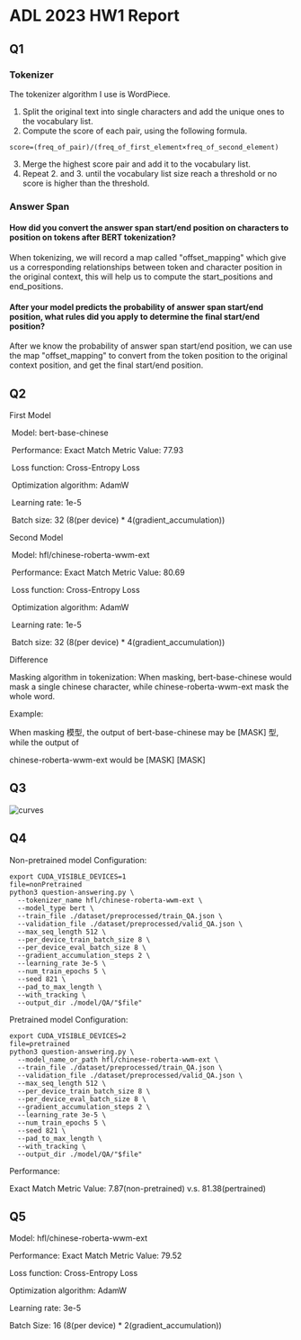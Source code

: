 # ADL 2023 HW1 Report

## Q1

### Tokenizer

The tokenizer algorithm I use is WordPiece.

1. Split the original text into single characters and add the unique ones to the vocabulary list.
2. Compute the score of each pair, using the following formula. 

`score=(freq_of_pair)/(freq_of_first_element×freq_of_second_element)`

3. Merge the highest score pair and add it to the vocabulary list.
4. Repeat 2. and 3. until the vocabulary list size reach a threshold or no score is higher than the threshold.

### Answer Span

####  	How did you convert the answer span start/end position on characters to position on tokens after BERT tokenization?

When tokenizing, we will record a map called "offset_mapping" which give us a corresponding relationships between token and character position in the original context, this will help us to compute the start_positions and end_positions.

#### After your model predicts the probability of answer span start/end position, what rules did you apply to determine the final start/end position?

After we know the probability of answer span start/end position, we can use the map "offset_mapping" to convert from the token position to the original context position, and get the final start/end position.

## Q2

First Model

​	Model: bert-base-chinese

​	Performance: Exact Match Metric Value: 77.93

​	Loss function: Cross-Entropy Loss

​	Optimization algorithm: AdamW

​	Learning rate: 1e-5

​	Batch size: 32 (8(per device) * 4(gradient_accumulation))

Second Model

​	Model: hfl/chinese-roberta-wwm-ext

​	Performance: Exact Match Metric Value: 80.69

​	Loss function: Cross-Entropy Loss

​	Optimization algorithm: AdamW

​	Learning rate: 1e-5

​	Batch size: 32 (8(per device) * 4(gradient_accumulation))

Difference

Masking algorithm in tokenization: When masking, bert-base-chinese would mask a single chinese character, while chinese-roberta-wwm-ext mask the whole word.

Example:

When masking 模型, the output of bert-base-chinese may be [MASK] 型, while the output of

chinese-roberta-wwm-ext would be [MASK] [MASK]

## Q3

![curves](/Users/datou/repos/NTU/ADL/HW1/curves.png)

## Q4

Non-pretrained model Configuration:

```
export CUDA_VISIBLE_DEVICES=1
file=nonPretrained
python3 question-answering.py \
  --tokenizer_name hfl/chinese-roberta-wwm-ext \
  --model_type bert \
  --train_file ./dataset/preprocessed/train_QA.json \
  --validation_file ./dataset/preprocessed/valid_QA.json \
  --max_seq_length 512 \
  --per_device_train_batch_size 8 \
  --per_device_eval_batch_size 8 \
  --gradient_accumulation_steps 2 \
  --learning_rate 3e-5 \
  --num_train_epochs 5 \
  --seed 821 \
  --pad_to_max_length \
  --with_tracking \
  --output_dir ./model/QA/"$file"
```

Pretrained model Configuration:

```
export CUDA_VISIBLE_DEVICES=2
file=pretrained
python3 question-answering.py \
  --model_name_or_path hfl/chinese-roberta-wwm-ext \
  --train_file ./dataset/preprocessed/train_QA.json \
  --validation_file ./dataset/preprocessed/valid_QA.json \
  --max_seq_length 512 \
  --per_device_train_batch_size 8 \
  --per_device_eval_batch_size 8 \
  --gradient_accumulation_steps 2 \
  --learning_rate 3e-5 \
  --num_train_epochs 5 \
  --seed 821 \
  --pad_to_max_length \
  --with_tracking \
  --output_dir ./model/QA/"$file"
```

Performance:

Exact Match Metric Value: 7.87(non-pretrained) v.s. 81.38(pertrained)

## Q5

Model: hfl/chinese-roberta-wwm-ext

Performance: Exact Match Metric Value: 79.52

Loss function: Cross-Entropy Loss

Optimization algorithm: AdamW

Learning rate: 3e-5

Batch Size: 16 (8(per device) * 2(gradient_accumulation))